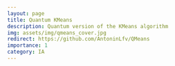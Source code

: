 ```yaml
---
layout: page
title: Quantum KMeans
description: Quantum version of the KMeans algorithm
img: assets/img/qmeans_cover.jpg
redirect: https://github.com/AntoninLfv/QMeans
importance: 1
category: IA
---
```

